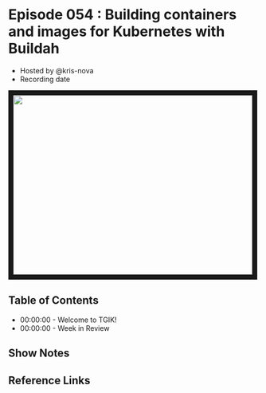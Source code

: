# Episode 054 : Building containers and images for Kubernetes with Buildah

- Hosted by @kris-nova
- Recording date

<!--- Thumbnailed embed of the video, n8Xo_ghCIOSY is the video id from the youtube url --->

<a href="https://www.youtube.com/watch?v=Z9t1DvNcseA
" target="_blank"><img src="http://img.youtube.com/vi/Z9t1DvNcseA/hqdefault.jpg" width="480" height="360" border="10" /></a>

## Table of Contents

- 00:00:00 - Welcome to TGIK!
- 00:00:00 - Week in Review

## Show Notes



## Reference Links

